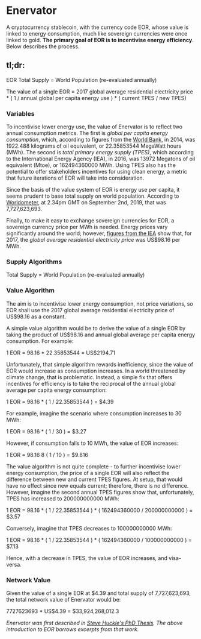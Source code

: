 # Enervator

A cryptocurrency stablecoin, with the currency code EOR, whose value is linked to energy consumption, much like sovereign currencies were once linked to gold. **The primary goal of EOR is to incentivise energy efficiency**. Below describes the process.

## tl;dr:

EOR Total Supply = World Population (re-evaluated annually)

The value of a single EOR = 2017 global average residential electricity price * ( 1 / annual global per capita energy use ) * ( current TPES / new TPES)

### Variables

To incentivise lower energy use, the value of Enervator is to reflect two annual consumption metrics. The first is _global per capita energy consumption_, which, according to figures from the [World Bank](https://data.worldbank.org/indicator/EG.USE.PCAP.KG.OE), in 2014, was 1922.488 kilograms of oil equivalent, or 22.35853544 MegaWatt hours (MWh). The second is _total primary energy supply (TPES)_, which according to the International Energy Agency (IEA), in 2016, was 13972 Megatons of oil equivalent (Mtoe), or 162494360000 MWh. Using TPES also has the potential to offer stakeholders incentives for using clean energy, a metric that future iterations of EOR will take into consideration.

Since the basis of the value system of EOR is energy use per capita, it seems prudent to base total supply on world population. According to [Worldometer](https://www.worldometers.info/world-population/), at 2.34pm GMT on September 2nd, 2019, that was 7,727,623,693.

Finally, to make it easy to exchange sovereign currencies for EOR, a sovereign currency price per MWh is needed. Energy prices vary significantly around the world; however, [figures from the IEA](https://www.iea.org/statistics/prices/) show that, for 2017, the _global average residential electricity price_ was US$98.16 per MWh.

### Supply Algorithms

Total Supply = World Population (re-evaluated annually)

### Value Algorithm

The aim is to incentivise lower energy consumption, not price variations, so EOR shall use the 2017 global average residential electricity price of US$98.16 as a constant.

A simple value algorithm would be to derive the value of a single EOR by taking the product of US$98.16 and annual global average per capita energy consumption. For example:

1 EOR = 98.16 * 22.35853544 = US$2194.71

Unfortunately, that simple algorithm rewards inefficiency, since the value of EOR would increase as consumption increases. In a world threatened by climate change, that is problematic. Instead, a simple fix that offers incentives for efficiency is to take the reciprocal of the annual global average per capita energy consumption:

1 EOR = 98.16 * ( 1 / 22.35853544 ) = $4.39

For example, imagine the scenario where consumption increases to 30 MWh:

1 EOR = 98.16 * ( 1 / 30 ) = $3.27

However, if consumption falls to 10 MWh, the value of EOR increases:

1 EOR = 98.16 8 ( 1 / 10 ) = $9.816

The value algorithm is not quite complete - to further incentivise lower energy consumption, the price of a single EOR will also reflect the difference between new and current TPES figures. At setup, that would have no effect since new equals current; therefore, there is no difference. However, imagine the second annual TPES figures show that, unfortunately, TPES has increased to 200000000000 MWh:

1 EOR = 98.16 * ( 1 / 22.35853544 ) * ( 162494360000 / 200000000000 ) = $3.57

Conversely, imagine that TPES decreases to 100000000000 MWh:

1 EOR = 98.16 * ( 1 / 22.35853544 ) * ( 162494360000 / 100000000000 ) = $7.13

Hence, with a decrease in TPES, the value of EOR increases, and visa-versa.

### Network Value

Given the value of a single EOR at $4.39 and total supply of 7,727,623,693, the total network value of Enervator would be:

7727623693 * US$4.39 = $33,924,268,012.3

_Enervator was first described in [Steve Huckle's PhD Thesis](https://glowkeeper.github.io/PhDWorks/). The above introduction to EOR borrows excerpts from that work._
